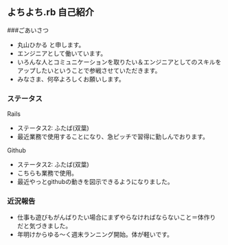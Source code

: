 よちよち.rb 自己紹介
---

###ごあいさつ
+ 丸山ひかる と申します。
+ エンジニアとして働いています。
+ いろんな人とコミュニケーションを取りたい＆エンジニアとしてのスキルをアップしたいということで参戦させていただきます。
+ みなさま、何卒よろしくお願いします。


### ステータス
Rails
+ ステータス2: ふたば(双葉)
+ 最近業務で使用することになり、急ピッチで習得に勤しんでおります。


Github
+ ステータス2: ふたば(双葉)
+ こちらも業務で使用。
+ 最近やっとgithubの動きを図示できるようになりました。


### 近況報告
+ 仕事も遊びもがんばりたい場合にまずやらなければならないこと＝体作り　だと気づきました。
+ 年明けからゆる〜く週末ランニング開始。体が軽いです。